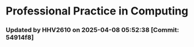 # Professional Practice in Computing
### Updated by HHV2610 on 2025-04-08 05:52:38 [Commit: 54914f8]
